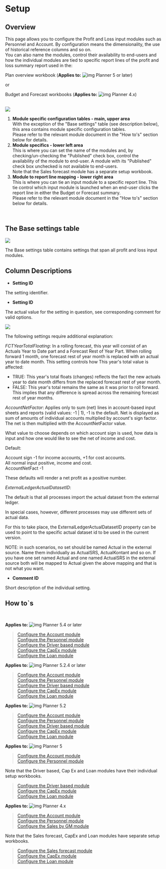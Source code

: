# Setup

## Overview
This page allows you to configure the Profit and Loss input modules such as Personnel and Account. By configuration means the dimensionality, the use of historical reference columns and so on.<br/>
You can also name the modules, control their availability to end-users and how the individual modules are tied to specific report lines of the profit and loss summary report used in the:<br/>

Plan overview workbook (**Applies to:** ![img](https://profitbasedocs.blob.core.windows.net/icons/yes-icon.png) Planner 5 or later)<br/>

or<br/>

Budget and Forecast workbooks (**Applies to:** ![img](https://profitbasedocs.blob.core.windows.net/icons/yes-icon.png) Planner 4.x)<br/>
<br/>

![](https://profitbasedocs.blob.core.windows.net/enduserhelp/images/InputSettingsSetup.JPG)

1. **Module specific configuration tables - main, upper area**<br/>
With the exception of the "Base settings" table (see description below), this area contains module specific configuration tables.<br/>
Please refer to the relevant module document in the "How to's" section below for details.
2. **Module specifics - lower left area**<br/>
This is where you can set the name of the modules and, by checking/un-checking the "Published" check box, control the availability of the module to end-user. A module with its "Published" check box unchecked is not available to end-users.<br/>
Note that the Sales forecast module has a separate setup workbook.
3. **Module to report line mapping - lower right area**<br/>
This is where you can tie an input module to a specific report line. This tie control which input module is launched when an end-user clicks the report line in either the Budget or Forecast summary.<br/>
Please refer to the relevant module document in the "How to's" section below for details.
<br/>

## The Base settings table

![](https://profitbasedocs.blob.core.windows.net/plannerimages/base-settings.JPG)

The Base settings table contains settings that span all profit and loss input modules.

## Column Descriptions

- **Setting ID**<br/>

The setting identifier.<br/>

- **Setting ID**<br/>

The actual value for the setting in question, see corresponding comment for valid options.<br/>

![](https://profitbasedocs.blob.core.windows.net/plannerimages/base-setting-close-up.JPG)

The following settings require additional explanation:<br/>

*FCTYearTotalFloating*: In a rolling forecast, this year will consist of an Actuals Year to Date part and a Forecast Rest of Year Part. When rolling forward 1 month, one forecast rest of year month is replaced with an actual year to date month. This setting controls how This year's total value is affected:<br/>

- TRUE: This year's total floats (changes) reflects the fact the new actuals year to date month differs from the replaced forecast rest of year month.<br/>
- FALSE: This year's total remains the same as it was prior to roll forward. This implies that any difference is spread across the remaining forecast rest of year months.<br/>

*AccountNetFactor*: Applies only to sum (net) lines in account-based input sheets and reports (valid values: -1 | 1), -1 is the default. Net is displayed as sum of amounts of individual accounts multiplied by account's sign factor. The net is then multiplied with the AccountNetFactor value.<br/>

What value to choose depends on which account sign is used, how data is input and how one would like to see the net of income and cost.<br/>

Default:<br/>

Account sign -1 for income accounts, +1 for cost accounts.<br/>
All normal input positive, income and cost.<br/>
AccountNetFact -1<br/>

These defaults will render a net profit as a positive number.<br/>

*ExternalLedgerActualDatasetID*:

The default is that all processes import the actual dataset from the external ledger.

In special cases, however, different processes may use different sets of actual data.

For this to take place, the ExternalLedgerActualDatasetID property can be used to point to the specific actual dataset id to be used in the current version.

NOTE: in such scenarios, no set should be named Actual in the external source. Name them individually as ActualSRS, ActualKontant and so on. If you have one set named Actual and one named ActualSRS in the external source both will be mapped to Actual given the above mapping and that is not what you want.

- **Comment ID**<br/>

Short description of the individual setting.<br/>

## How to`s

<br/>

**Applies to:** ![img](https://profitbasedocs.blob.core.windows.net/icons/yes-icon.png) Planner 5.4 or later

> [Configure the Account module](https://profitbasedocs.blob.core.windows.net/enduserhelp/files/V5.4/Planner%20Account%20module.pdf)<br/>
> [Configure the Personnel module](https://profitbasedocs.blob.core.windows.net/enduserhelp/files/V5.4/Planner%20Personnel%20module.pdf)<br/>
> [Configure the Driver based module](https://profitbasedocs.blob.core.windows.net/enduserhelp/files/V5.4/Planner%20Driver%20based%20module.pdf)<br/>
> [Configure the CapEx module](https://profitbasedocs.blob.core.windows.net/enduserhelp/files/V5.4/Planner%20CapEx%20module.pdf)<br/>
> [Configure the Loan module](https://profitbasedocs.blob.core.windows.net/enduserhelp/files/V5.4/Planner%20Loan%20module.pdf)<br/>

**Applies to:** ![img](https://profitbasedocs.blob.core.windows.net/icons/yes-icon.png) Planner 5.2.4 or later

> [Configure the Account module](https://profitbasedocs.blob.core.windows.net/enduserhelp/files/V5.2.4/Planner%20Account%20module.pdf)<br/>
> [Configure the Personnel module](https://profitbasedocs.blob.core.windows.net/enduserhelp/files/V5.2.4/Planner%20Personnel%20module.pdf)<br/>
> [Configure the Driver based module](https://profitbasedocs.blob.core.windows.net/enduserhelp/files/V5.2.4/Planner%20Driver%20based%20module.pdf)<br/>
> [Configure the CapEx module](https://profitbasedocs.blob.core.windows.net/enduserhelp/files/V5.2.4/Planner%20CapEx%20module.pdf)<br/>
> [Configure the Loan module](https://profitbasedocs.blob.core.windows.net/enduserhelp/files/V5.2.4/Planner%20Loan%20module.pdf)<br/>

**Applies to:** ![img](https://profitbasedocs.blob.core.windows.net/icons/yes-icon.png) Planner 5.2

> [Configure the Account module](https://profitbasedocs.blob.core.windows.net/enduserhelp/files/V5.2/Planner%20Account%20module.pdf)<br/>
> [Configure the Personnel module](https://profitbasedocs.blob.core.windows.net/enduserhelp/files/V5.2/Planner%20Personnel%20module.pdf)<br/>
> [Configure the Driver based module](https://profitbasedocs.blob.core.windows.net/enduserhelp/files/V5.2/Planner%20Driver%20based%20module.pdf)<br/>
> [Configure the CapEx module](https://profitbasedocs.blob.core.windows.net/enduserhelp/files/V5.2/Planner%20CapEx%20module.pdf)<br/>
> [Configure the Loan module](https://profitbasedocs.blob.core.windows.net/enduserhelp/files/V5.2/Planner%20Loan%20module.pdf)<br/>

**Applies to:** ![img](https://profitbasedocs.blob.core.windows.net/icons/yes-icon.png) Planner 5

> [Configure the Account module](https://profitbasedocs.blob.core.windows.net/enduserhelp/files/v5/Planner%20Account%20module.pdf)<br/>
> [Configure the Personnel module](https://profitbasedocs.blob.core.windows.net/enduserhelp/files/v5/Planner%20Personnel%20module.pdf)<br/>

Note that the Driver based, Cap Ex and Loan modules have their individual setup workbooks.

> [Configure the Driver based module](https://profitbasedocs.blob.core.windows.net/enduserhelp/files/v5/Planner%20Sales%20Forecast%20module.pdf)<br/>
> [Configure the CapEx module](https://profitbasedocs.blob.core.windows.net/enduserhelp/files/v5/Planner%20CapEx%20module.pdf)<br/>
> [Configure the Loan module](https://profitbasedocs.blob.core.windows.net/enduserhelp/files/v5/Planner%20Loan%20module.pdf)<br/>

**Applies to:** ![img](https://profitbasedocs.blob.core.windows.net/icons/yes-icon.png) Planner 4.x

> [Configure the Account module](https://profitbasedocs.blob.core.windows.net/enduserhelp/files/Planner%20Account%20module.pdf)<br/>
> [Configure the Personnel module](https://profitbasedocs.blob.core.windows.net/enduserhelp/files/Planner%20Personnel%20module.pdf)<br/>
> [Configure the Sales by GM module](https://profitbasedocs.blob.core.windows.net/enduserhelp/files/Planner%20Sales%20By%20GM%20module.pdf)<br/>

Note that the Sales forecast, CapEx and Loan modules have separate setup workbooks.

> [Configure the Sales forecast module](https://profitbasedocs.blob.core.windows.net/enduserhelp/files/Planner%20Sales%20Forecast%20module.pdf)<br/>
> [Configure the CapEx module](https://profitbasedocs.blob.core.windows.net/enduserhelp/files/Planner%20CapEx%20module.pdf)<br/>
> [Configure the Loan module](https://profitbasedocs.blob.core.windows.net/enduserhelp/files/Planner%20Loan%20module.pdf)<br/>
